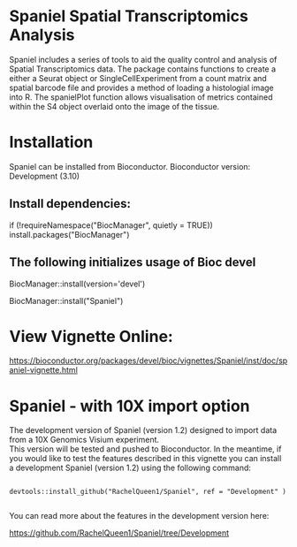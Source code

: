 # Spaniel Spatial Transcriptomics Analysis

Spaniel includes a series of tools to aid the quality control and analysis of Spatial Transcriptomics data. The package contains functions to create a either a Seurat object or SingleCellExperiment from a count matrix and spatial barcode file and provides a method of loading a histologial image into R. The spanielPlot function allows visualisation of metrics contained within the S4 object overlaid onto the image of the tissue.

# Installation

Spaniel can be installed from Bioconductor. Bioconductor version: Development (3.10)

## Install dependencies:

if (!requireNamespace("BiocManager", quietly = TRUE))
    install.packages("BiocManager")

## The following initializes usage of Bioc devel
BiocManager::install(version='devel')

BiocManager::install("Spaniel")

# View Vignette Online:

https://bioconductor.org/packages/devel/bioc/vignettes/Spaniel/inst/doc/spaniel-vignette.html




# Spaniel - with 10X import option

The development version of Spaniel (version 1.2) designed to import data from a 10X Genomics Visium experiment.  
This version will be tested and pushed to Bioconductor. In the meantime, if you would like to test the features described in this vignette you can install a development Spaniel (version 1.2) using the following command:


```{r install_dev, eval = FALSE}

devtools::install_github("RachelQueen1/Spaniel", ref = "Development" )


```

You can read more about the features in the development version here:

https://github.com/RachelQueen1/Spaniel/tree/Development


